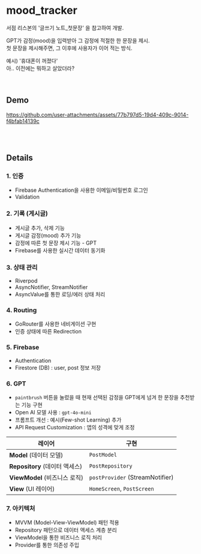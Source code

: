 # mood_tracker

서점 리스본의 '글쓰기 노트\_첫문장' 을 참고하여 개발.

GPT가 감정(mood)을 입력받아 그 감정에 적절한 한 문장을 제시.  
첫 문장을 제시해주면, 그 이후에 사용자가 이어 적는 방식.

예시) '휴대폰이 꺼졌다'  
아.. 이전에는 뭐하고 살았더라?
<br/>  
<br/>

## Demo

https://github.com/user-attachments/assets/77b797d5-19d4-409c-9014-f4bfab14139c

<br/>  
<br/>

## Details

### 1. 인증

- Firebase Authentication을 사용한 이메일/비밀번호 로그인
- Validation

### 2. 기록 (게시글)

- 게시글 추가, 삭제 기능
- 게시글 감정(mood) 추가 기능
- 감정에 따른 첫 문장 제시 기능 - GPT
- Firebase를 사용한 실시간 데이터 동기화

### 3. 상태 관리

- Riverpod
- AsyncNotifier, StreamNotifier
- AsyncValue를 통한 로딩/에러 상태 처리

### 4. Routing

- GoRouter를 사용한 네비게이션 구현
- 인증 상태에 따른 Redirection

### 5. Firebase

- Authentication
- Firestore (DB) : user, post 정보 저장

### 6. GPT

- `paintbrush` 버튼을 눌렀을 때 현재 선택된 감정을 GPT에게 넘겨 한 문장을 추천받는 기능 구현
- Open AI 모델 사용 : `gpt-4o-mini`
- 프롬프트 개선 : 예시(Few-shot Learning) 추가
- API Request Customization : 앱의 성격에 맞게 조정

| 레이어                         | 구현                            |
| ------------------------------ | ------------------------------- |
| **Model** (데이터 모델)        | `PostModel`                     |
| **Repository** (데이터 액세스) | `PostRepository`                |
| **ViewModel** (비즈니스 로직)  | `postProvider` (StreamNotifier) |
| **View** (UI 레이어)           | `HomeScreen`, `PostScreen`      |

### 7. 아키텍처

- MVVM (Model-View-ViewModel) 패턴 적용
- Repository 패턴으로 데이터 액세스 계층 분리
- ViewModel을 통한 비즈니스 로직 처리
- Provider를 통한 의존성 주입
